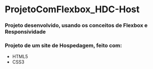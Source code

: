 # ProjetoComFlexbox_HDC-Host
### Projeto desenvolvido, usando os conceitos de Flexbox e Responsividade
### Projeto de um site de Hospedagem, feito com:
- HTML5
- CSS3
